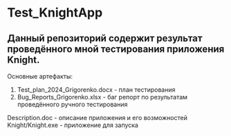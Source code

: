 # Test_KnightApp
## Данный репозиторий содержит результат проведённого мной тестирования приложения Knight.
Основные артефакты:
1. Test_plan_2024_Grigorenko.docx - план тестирования
2. Bug_Reports_Grigorenko.xlsx - баг репорт по результатам проведённого ручного тестирования

Description.doc - описание приложения и его возможностей\
Knight/Knight.exe - приложение для запуска
